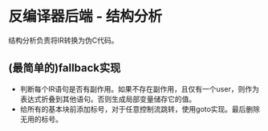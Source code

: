 # 反编译器后端 - 结构分析

结构分析负责将IR转换为伪C代码。

## (最简单的)fallback实现

- 判断每个IR语句是否有副作用。如果不存在副作用，且仅有一个user，则作为表达式折叠到其他语句。否则生成局部变量储存它的值。
- 给所有的基本块前添加标号，对于任意控制流跳转，使用goto实现。最后删除无用的标号。

